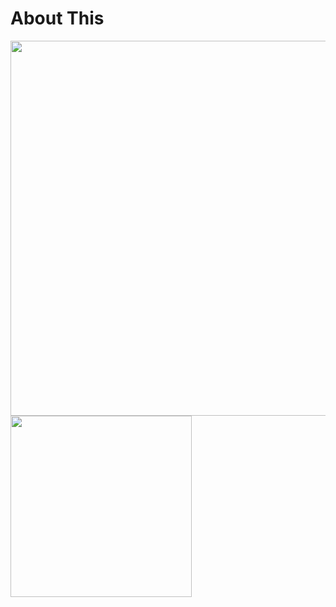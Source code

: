 # About This
<div style={display: 'in-line'}>
<img src="https://user-images.githubusercontent.com/76229106/135133955-a92207a7-95a7-432f-b867-fb67432ee86e.jpg" width=600px/>
<img src="https://user-images.githubusercontent.com/76229106/135133976-658df022-fc12-4405-8d41-2d44d4d9eb08.jpg" width=290px/>
</div?
